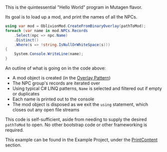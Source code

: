 <!-- START doctoc generated TOC please keep comment here to allow auto update -->
<!-- DON'T EDIT THIS SECTION, INSTEAD RE-RUN doctoc TO UPDATE -->



<!-- END doctoc generated TOC please keep comment here to allow auto update -->

This is the quintessential "Hello World" program in Mutagen flavor.

Its goal is to load up a mod, and print the names of all the NPCs.
```csharp
using var mod = OblivionMod.CreateFromBinaryOverlay(pathToMod);
foreach (var name in mod.NPCs.Records
    .Select(npc => npc.Name)
    .Distinct()
    .Where(s => !string.IsNullOrWhiteSpace(s)))
{
    System.Console.WriteLine(name);
}
```

An outline of what is going on in the code above:
- A mod object is created (in the [Overlay Pattern](Binary-Overlay))
- The NPC group's records are iterated over
- Using typical C# LINQ patterns, `Name` is selected and filtered out if empty or duplicates
- Each name is printed out to the console
- The mod object is disposed as we exit the `using` statement, which closes out any open file streams

This code is self-sufficient, aside from needing to supply the desired `pathToMod` to open.  No other bootstrap code or other frameworking is required.

This example can be found in the Example Project, under the [PrintContent](https://github.com/Mutagen-Modding/Mutagen/blob/master/Mutagen.Bethesda.Examples/Code/PrintContentCode.cs) section.